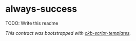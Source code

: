 # always-success

TODO: Write this readme

_This contract was bootstrapped with [ckb-script-templates]._

[ckb-script-templates]: https://github.com/cryptape/ckb-script-templates

